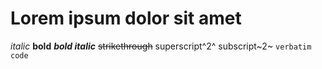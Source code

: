 # Lorem ipsum dolor sit amet
*italic*
**bold**
***bold italic***
~~strikethrough~~
superscript^2^
subscript~2~
`verbatim code`
